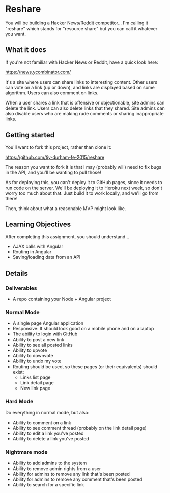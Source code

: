 # Reshare

You will be building a Hacker News/Reddit competitor... I'm calling it "reshare"
which stands for "resource share" but you can call it whatever you want.

## What it does

If you're not familiar with Hacker News or Reddit, have a quick look here:

https://news.ycombinator.com/

It's a site where users can share links to interesting content. Other users
can vote on a link (up or down), and links are displayed based on some
algorithm. Users can also comment on links.

When a user shares a link that is offensive or objectionable, site admins can
delete the link. Users can also delete links that they shared. Site admins can
also disable users who are making rude comments or sharing inappropriate links.

## Getting started

You'll want to fork this project, rather than clone it:

https://github.com/tiy-durham-fe-2015/reshare

The reason you want to fork it is that I may (probably will) need to fix bugs
in the API, and you'll be wanting to pull those!

As for deploying this, you can't deploy it to GitHub pages, since it needs
to run code on the server. We'll be deploying it to Heroku next week, so don't
worry too much about that. Just build it to work locally, and we'll go from
there!

Then, think about what a reasonable MVP might look like.

## Learning Objectives

After completing this assignment, you should understand…

* AJAX calls with Angular
* Routing in Angular
* Saving/loading data from an API

## Details

### Deliverables

* A repo containing your Node + Angular project

### Normal Mode

* A single page Angular application
* Responsive: It should look good on a mobile phone and on a laptop
* The ability to login with GitHub
* Ability to post a new link
* Ability to see all posted links
* Ability to upvote
* Ability to downvote
* Ability to undo my vote
* Routing should be used, so these pages (or their equivalents) should exist:
  * Links list page
  * Link detail page
  * New link page

### Hard Mode

Do everything in normal mode, but also:

* Ability to comment on a link
* Ability to see comment thread (probably on the link detail page)
* Ability to edit a link you've posted
* Ability to delete a link you've posted

### Nightmare mode

* Ability to add admins to the system
* Ability to remove admin rights from a user
* Ability for admins to remove any link that's been posted
* Ability for admins to remove any comment that's been posted
* Ability to search for a specific link
